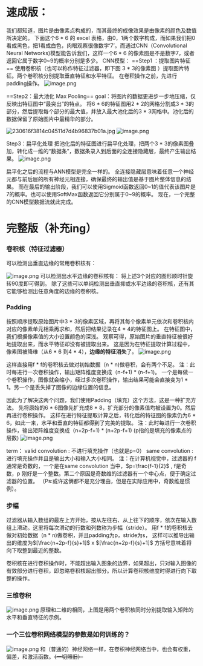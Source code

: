 # 速成版：


我们都知道，图片是由像素点构成的，而其最终的成像效果是由像素的颜色及数值所决定的。
下面这个6 * 6 的 excel 表格，由0，1两个数字构成，而如果我们把0看成黑色，把1看成白色，肉眼观察很像数字‘7’。而通过CNN（Convolutional Neural Networks)模型能告诉我们，这样一个6 * 6 的像素图是不是数字7，或者返回它属于数字0~9的概率分别是多少。
CNN模型：
==Step1 ：提取图片特征==
使用卷积核（也可以称作特征过滤器，即下图 3 * 3的像素图 ）提取图片特征。两个卷积核分别提取垂直特征和水平特征。
在卷积操作之前，先进行padding操作。
![image.png](https://erin-53347-1330131220.cos.ap-guangzhou.myqcloud.com/202410061819193.png)

==Step2：最大池化 Max Pooling==
goal：将图片的数据更进步一步地压缩，仅反映出特征图中“最突出”的特点。
将6 * 6的特征图用2 * 2的网格分割成3 * 3的部分，然后提取每个部分的最大值，并放入最大池化后的3 * 3网格中。池化后的数据保留了原始图片中最精华的部分。

![230616f3814c04511d7d4b96837b01a.jpg](https://erin-53347-1330131220.cos.ap-guangzhou.myqcloud.com/202410061817505.jpg)
![image.png](https://erin-53347-1330131220.cos.ap-guangzhou.myqcloud.com/202410061818462.png)

Step3：扁平化处理
把池化后的特征图进行扁平化处理，把两个3 * 3的像素图叠加，转化成一维的“数据条”，数据条录入到后面的全连接隐藏层，最终产生输出结果。
![image.png](https://erin-53347-1330131220.cos.ap-guangzhou.myqcloud.com/202410061823476.png)

扁平化之后的流程与ANN模型是完全一样的。
全连接隐藏层意味着任意一个神经元都与前后层的所有神经元相连接，确保最终的输出值是基于图片整体信息的结果。
而在最后的输出阶段，我们可以使用Sigmoid函数返回0~1的值代表该图片是7的概率。也可以使用SoftMax函数返回它分别属于0~9的概率。
现在，一个完整的CNN模型数据流就此完成。

# 完整版（补充ing）

### 卷积核（特征过滤器）

可以检测出垂直边缘的常用卷积核有：

![image.png](https://erin-53347-1330131220.cos.ap-guangzhou.myqcloud.com/202410101630574.png)
可以检测出水平边缘的卷积核有：
将上述3个对应的图形顺时针旋转90度即可得到。
除了这些可以单纯检测出垂直抑或水平边缘的卷积核，还有其它能够检测出任意角度的边缘的卷积核。

### Padding

按照顺序提取原始图片中3 * 3的像素区域，再将其每个像素单元依次和卷积核内对应的像素单元相乘再求和，然后把结果记录在4 * 4的特征图上。
在特征图中，我们根据像素值的大小设置颜色的深浅。
观察可得，原始图片的垂直特征被很好地提取出来，而水平特征却没有被提取出来。
这是因为在特征提取计算过程中，像素图被降维（从6 * 6 到4 * 4），**边缘的特征消失**了。
![image.png](https://erin-53347-1330131220.cos.ap-guangzhou.myqcloud.com/202410061820820.png)

这样直接用f * f的卷积核去做对初始数据（n * n)做卷积，会有两个不足。
注：此时每进行一次卷积操作，输出矩阵维度变换成（n-f+1) * (n-f+1)。
一个是每做一个卷积操作，图像就会缩小，经过多次卷积操作，输出结果可能会直接变为1 * 1。另一个是丢失掉了图像的边缘位置的信息。

因此为了解决这两个问题，我们使用Padding（填充）这个方法，这是一种扩充方法。
先将原始的6 * 6图像先扩充成8 * 8，扩充部分的像素值均被设置为0。然后再进行卷积操作。
这样在进行特征提取计算之后，转化后的特征图的像素仍为6 * 6，如此一来，水平和垂直的特征都得到了完美的提取。
注：此时每进行一次卷积操作，输出矩阵维度变换成（n+2p-f+1) * (n+2p-f+1)
(p指的是填充的像素点的层数)
![image.png](https://erin-53347-1330131220.cos.ap-guangzhou.myqcloud.com/202410061819193.png)


term：
valid convolution : 不进行填充操作（也就是p=0）
same convolution : 进行填充操作并且是输出大小和输入大小相同。
注：在计算机视觉中，过滤器的 f 通常是奇数的，一个是在same convolution 当中，$p=\frac{f-1}{2}$ , f是奇数，p 刚好是一个整数。第二个原因是奇数维的过滤器有一个中心点，便于确定过滤器的位置。
（Ps:或许这俩都不是充分理由，但是在实际应用中，奇数维是惯例）。


### 步幅

过滤器从输入数组的最左上方开始，按从左往右、从上往下的顺序，依次在输入数组上滑动。这里将每次滑动的行数和列数称为步幅（stride）。
用f * f的卷积核去做对初始数据（n * n)做卷积，并且padding为p，stride为s，
这样可以推导出输出的维度为$[\frac{n+2p-f}{s}+1]$ x $[\frac{n+2p-f}{s}+1]$
方括号意味着将向下取整到最近的整数。

卷积核在进行卷积操作时，不能超出输入图象的边界，如果超出，只对输入图像的有效部分进行卷积，即忽略卷积核超出部分。所以计算卷积核维度时得进行向下取整的操作。

### 三维卷积
![image.png](https://erin-53347-1330131220.cos.ap-guangzhou.myqcloud.com/202410102059332.png)
原理和二维的相同，上图是用两个卷积核同时分别提取输入矩阵的水平和垂直特征的示例。

### 一个三位卷积网络模型的参数是如何训练的？
![image.png](https://erin-53347-1330131220.cos.ap-guangzhou.myqcloud.com/202410102141369.png)
和（普通的）神经网络一样，在卷积神经网络当中，也会有权重，偏差，和激活函数。~~（一切照旧）~~
